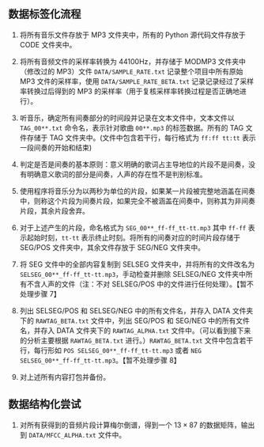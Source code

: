 ## 数据标签化流程

1. 将所有音乐文件存放于 MP3 文件夹中，所有的 Python 源代码文件存放于 CODE 文件夹中。
2. 将所有音频文件的采样率转换为 44100Hz，并存储于 MODMP3 文件夹中（修改过的 MP3）文件 `DATA/SAMPLE_RATE.txt` 记录整个项目中所有原始 MP3 文件的采样率，使用 `DATA/SAMPLE_RATE_BETA.txt` 记录记录经过了采样率转换过后得到的 MP3 的采样率（用于复核采样率转换过程是否正确地进行）。
3. 听音乐，确定所有间奏部分的时间段并记录在文本文件中，文本文件以 `TAG_00**.txt` 命令名，表示针对歌曲 `00**.mp3` 的标签数据。所有的 TAG 文件存储于 TAG 文件夹中。(文件中包含若干行，每行格式为 `ff:ff tt:tt` 表示一段间奏的开始和结束)

2. 判定是否是间奏的基本原则：意义明确的歌词占主导地位的片段不是间奏，没有明确意义歌词的部分是间奏，人声的存在性不是判别标准。
3. 使用程序将音乐分为以两秒为单位的片段，如果某一片段被完整地涵盖在间奏中，则称这个片段为间奏片段，如果完全不被涵盖在间奏中，则称其为非间奏片段，其余片段舍弃。
4. 对于上述产生的片段，命名格式为 `SEG_00**_ff-ff_tt-tt.mp3` 其中 `ff-ff` 表示起始时刻，`tt-tt` 表示终止时刻。将所有的间奏对应的时间片段存储于 SEG/POS 文件夹中，其余文件存放于 SEG/NEG 文件夹中。
5. 将 SEG 文件中的全部内容复制到 SELSEG 文件夹中，并将所有的文件改名为  `SELSEG_00**_ff-ff_tt-tt.mp3`，手动检查并删除 SELSEG/NEG 文件夹中所有不含人声的文件（注：不对 SELSEG/POS 中的文件进行任何处理）。【暂不处理步骤 7】
6. 列出 SELSEG/POS 和 SELSEG/NEG 中的所有文件名，并存入 DATA 文件夹下的 `RAWTAG_BETA.txt` 文件中，列出 SEG/POS 和 SEG/NEG 中的所有文件名，并存入 DATA 文件夹下的 `RAWTAG_ALPHA.txt` 文件中。（可以看到接下来的分析主要根据 `RAWTAG_BETA.txt` 进行。）`RAWTAG_BETA.txt` 文件中包含若干行，每行形如 `POS SELSEG_00**_ff-ff_tt-tt.mp3` 或者 `NEG SELSEG_00**_ff-ff_tt-tt.mp3`。【暂不处理步骤 8】
7. 对上述所有内容打包并备份。

## 数据结构化尝试

1. 对所有获得到的音频片段计算梅尔倒谱，得到一个 $13\times 87$ 的数据矩阵，输出到 `DATA/MFCC_ALPHA.txt` 文件中。
